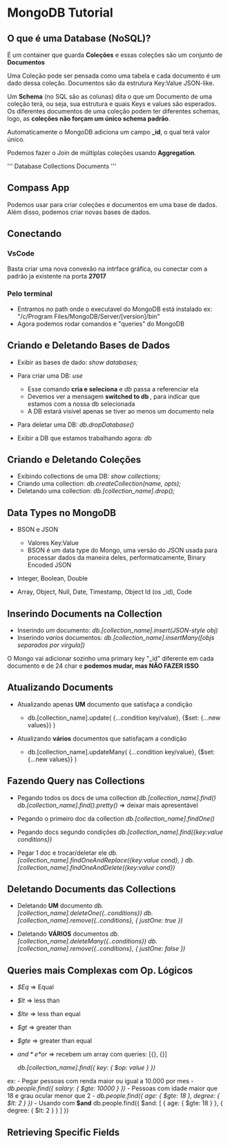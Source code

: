 # MongoDB Tutorial

## O que é uma Database (NoSQL)?

É um container que guarda **Coleções** e essas coleções são um conjunto de **Documentos**

Uma Coleção pode ser pensada como uma tabela e cada documento é um dado dessa coleção. Documentos são da estrutura Key:Value JSON-like.

Um **Schema** (no SQL são as colunas) dita o que um Documento de uma coleção terá, ou seja, sua estrutura e quais Keys e values são esperados. Os diferentes documentos de uma coleção podem ter diferentes schemas, logo, as **coleções não forçam um único schema padrão**.

Automaticamente o MongoDB adiciona um campo **_id**, o qual terá valor único.

Podemos fazer o Join de múltiplas coleções usando **Aggregation**.

'''
Database
    Collections
        Documents
'''

## Compass App

Podemos usar para criar coleções e documentos em uma base de dados. Além disso, podemos criar novas bases de dados.

## Conectando

### VsCode

Basta criar uma nova convexão na intrface gráfica, ou conectar com a padrão ja existente na porta **27017**

### Pelo terminal

- Entramos no path onde o executavel do MongoDB está instalado
    ex: "/c/Program Files/MongoDB/Server/[version]/bin"
- Agora podemos rodar comandos e "queries" do MongoDB

## Criando e Deletando Bases de Dados

- Exibir as bases de dado: *show databases;*

- Para criar uma DB: *use <db-name>* 
    - Esse comando **cria e seleciona** e *db* passa a referenciar ela
    - Devemos ver a mensagem **switched to db <db-name>**, para indicar que estamos com a nossa db selecionada
    - A DB estará visível apenas se tiver ao menos um documento nela

- Para deletar uma DB: *db.dropDatabase()*

- Exibir a DB que estamos trabalhando agora: *db*

## Criando e Deletando Coleções

- Exibindo collections de uma DB: *show collections;*
- Criando uma collection: *db.createCollection(name, opts);*
- Deletando uma collection: *db.[collection_name].drop();*

## Data Types no MongoDB

- BSON e JSON
    - Valores Key:Value
    - BSON é um data type do Mongo, uma versão do JSON usada para processar dados da maneira deles, performaticamente, Binary Encoded JSON

- Integer, Boolean, Double

- Array, Object, Null, Date, Timestamp, Object Id (os _id), Code

## Inserindo Documents na Collection

- Inserindo *um* documento: *db.[collection_name].insert(JSON-style obj)*
- Inserindo *varios* documentos: *db.[collection_name].insertMany([objs separados por virgula])*

O Mongo vai adicionar sozinho uma primary key "_id" diferente em cada documento e de 24 char e **podemos mudar, mas NÃO FAZER ISSO**

## Atualizando Documents

- Atualizando apenas **UM** documento que satisfaça a condição
    - db.[collection_name].update(
        {...condition key/value}, 
        {$set: {...new values}}
    )

- Atualizando **vários** documentos que satisfaçam a condição
    - db.[collection_name].updateMany(
        {...condition key/value}, 
        {$set: {...new values}}
    )

## Fazendo Query nas Collections

- Pegando todos os docs de uma collection
    *db.[collection_name].find()*
    *db.[collection_name].find().pretty()* => deixar mais apresentável

- Pegando o primeiro doc da collection
    *db.[collection_name].findOne()*

- Pegando docs segundo condições
    *db.[collection_name].find({key:value conditions})*

- Pegar 1 doc e trocar/deletar ele
    *db.[collection_name].findOneAndReplace({key:value cond}, <replacement>)*
    *db.[collection_name].findOneAndDelete({key:value cond})*

## Deletando Documents das Collections

- Deletando **UM** documento
    *db.[collection_name].deleteOne({..conditions})*
    *db.[collection_name].remove({..conditions}, { justOne: true })*

- Deletando **VÁRIOS** documentos
    *db.[collection_name].deleteMany({..conditions})*
    *db.[collection_name].remove({..conditions}, { justOne: false })*

## Queries mais Complexas com Op. Lógicos

- *$Eq* => Equal
- *$lt* => less than
- *$lte* => less than equal
- *$gt* => greater than
- *$gte* => greater than equal
- *$and* e *$or* => recebem um array com queries: [{}, {}]

    *db.[collection_name].find({ key: { $op: value } })*

ex:
    - Pegar pessoas com renda maior ou igual a 10.000 por mes
        - *db.people.find({ salary: { $gte: 10000 } })*
    - Pessoas com idade maior que 18 e grau ocular menor que 2
        - *db.people.find({ age: { $gte: 18 }, degree: { $lt: 2 } })*
        - Usando com **$and**
            db.people.find({
                $and: [ { age: { $gte: 18 } }, { degree: { $lt: 2 } } ]
            })

## Retrieving Specific Fields
